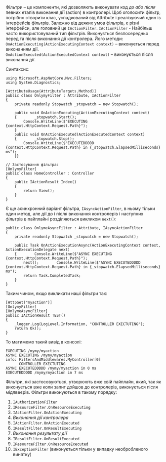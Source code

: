 Фільтри – це компоненти, які дозволяють виконувати код _до або після_ певних етапів виконання дії (action) в контролері.
Щоб оголосити фільтр, потрібно створити клас, успадкований від Attribute і реалізуючий один із інтерфейсів фільтрів.
Залежно від деяких умов фільтрів, є різні інтерфейси, але головний це `IActionFilter`.
`IActionFilter` - Найбільш часто використовуваний тип фільтрів. Виконується безпосередньо перед та після виконання дії контролера.
	Його методи:
	 `OnActionExecuting(ActionExecutingContext context)` – виконується перед виконанням дії.	
	 `OnActionExecuted(ActionExecutedContext context)` – виконується після виконання дії.

Синтаксис:
```
using Microsoft.AspNetCore.Mvc.Filters;
using System.Diagnostics;

[AttributeUsage(AttributeTargets.Method)]  
public class OnlymyFilter : Attribute, IActionFilter  
{  
    private readonly Stopwatch _stopwatch = new Stopwatch();  
  
    public void OnActionExecuting(ActionExecutingContext context)  
    {        _stopwatch.Start();  
        Console.WriteLine($"EXECUTING {context.HttpContext.Request.Path}");  
    }  
    public void OnActionExecuted(ActionExecutedContext context)  
    {        _stopwatch.Stop();  
        Console.WriteLine($"EXECUTEDDDDD {context.HttpContext.Request.Path} in {_stopwatch.ElapsedMilliseconds} ms");  
    }}

// Застосування фільтра:
[OnlymyFilter]
public class HomeController : Controller
{
    public IActionResult Index()
    {
        return View();
    }
}
```

Є ще асинхронний варіант фільтра, `IAsyncActionFilter`, в ньому тільки один метод, але дії до і після виконання контролерів і наступних фільтрів в пайплайні розділяються викликом `next()`:
```
public class OnlymeAsyncFilter : Attribute, IAsyncActionFilter  
{  
    private readonly Stopwatch _stopwatch = new Stopwatch();  
  
    public Task OnActionExecutionAsync(ActionExecutingContext context, ActionExecutionDelegate next)  
    {        Console.WriteLine($"ASYNC EXECUTING {context.HttpContext.Request.Path}");  
        next();        Console.WriteLine($"ASYNC EXECUTEDDDDD {context.HttpContext.Request.Path} in {_stopwatch.ElapsedMilliseconds} ms");  
        return Task.CompletedTask;  
    }  
}
```

Таким чином, якщо викликати наші фільтри так:
```
[HttpGet("myaction")]  
[OnlymyFilter]  
[OnlymeAsyncFilter]  
public IActionResult TEST()  
{  
    _logger.Log(LogLevel.Information, "CONTROLLER EXECTUTING");  
    return Ok();  
}
```

То матимемо такий вивід в консолі:
```
EXECUTING /mymy/myaction
ASYNC EXECUTING /mymy/myaction
info: FiltersAndMiddlewares.MyController[0]
      CONTROLLER EXECTUTING
ASYNC EXECUTEDDDDD /mymy/myaction in 0 ms
EXECUTEDDDDD /mymy/myaction in 7 ms
```

Фільтри, які застосовуються, утворюють вже свій пайплайн, який, так як виконується вже коли запит дойшов до контролерів, виконується після мідлвеєрів.
Фільтри виконуються в такому порядку:
1. `IAuthorizationFilter`
2. `IResourceFilter.OnResourceExecuting`
3. `IActionFilter.OnActionExecuting`
4. *Виконання дії контролера*
5. `IActionFilter.OnActionExecuted`
6. `IResultFilter.OnResultExecuting`
7. *Виконання результату дії*
8. `IResultFilter.OnResultExecuted`
9. `IResourceFilter.OnResourceExecuted`
10. `IExceptionFilter` (виконується тільки у випадку необробленого винятку)

